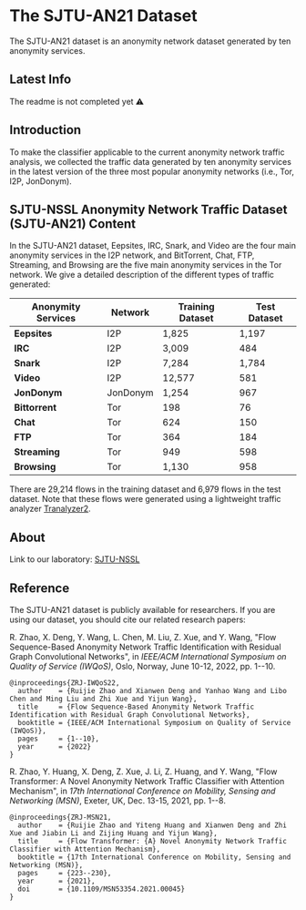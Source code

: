 # The SJTU-AN21 Dataset
The SJTU-AN21 dataset is an anonymity network dataset generated by ten anonymity services.

## Latest Info 
The readme is not completed yet ⚠️

## Introduction
To make the classifier applicable to the current anonymity network traffic analysis, we collected the traffic data generated by ten anonymity services in the latest version of the three most popular anonymity networks (i.e., Tor, I2P, JonDonym).

## SJTU-NSSL Anonymity Network Traffic Dataset (SJTU-AN21) Content
In the SJTU-AN21 dataset, Eepsites, IRC, Snark, and Video are the four main anonymity services in the I2P network, and BitTorrent, Chat, FTP, Streaming, and Browsing are the five main anonymity services in the Tor network. We give a detailed description of the different types of traffic generated:

|Anonymity Services|Network|Training Dataset|Test Dataset|
|--|--|--|--|
| **Eepsites** |I2P|1,825|1,197|
| **IRC** |I2P|3,009|484|
| **Snark** |I2P|7,284|1,784|
| **Video** |I2P|12,577|581|
| **JonDonym** |JonDonym|1,254|967|
| **Bittorrent** |Tor|198|76|
| **Chat** |Tor|624|150|
| **FTP** |Tor|364|184|
| **Streaming** |Tor|949|598|
| **Browsing** |Tor|1,130|958|

There are 29,214 flows in the training dataset and 6,979 flows in the test dataset. Note that these flows were generated using a lightweight traffic analyzer [Tranalyzer2](https://tranalyzer.com).

## About
Link to our laboratory: [SJTU-NSSL](https://github.com/NSSL-SJTU "SJTU-NSSL")

## Reference

The SJTU-AN21 dataset is publicly available for researchers. If you are using our dataset, you should cite our related research papers:

R. Zhao, X. Deng, Y. Wang, L. Chen, M. Liu, Z. Xue, and Y. Wang, "Flow Sequence-Based Anonymity Network Traffic Identification with Residual Graph Convolutional Networks", in *IEEE/ACM International Symposium on Quality of Service (IWQoS)*, Oslo, Norway, June 10-12, 2022, pp. 1--10.

```
@inproceedings{ZRJ-IWQoS22,
  author    = {Ruijie Zhao and Xianwen Deng and Yanhao Wang and Libo Chen and Ming Liu and Zhi Xue and Yijun Wang},
  title     = {Flow Sequence-Based Anonymity Network Traffic Identification with Residual Graph Convolutional Networks},
  booktitle = {IEEE/ACM International Symposium on Quality of Service (IWQoS)},
  pages     = {1--10},
  year      = {2022}
}
```


R. Zhao, Y. Huang, X. Deng, Z. Xue, J. Li, Z. Huang, and Y. Wang, "Flow Transformer: A Novel Anonymity Network Traffic Classifier with Attention Mechanism", in *17th International Conference on Mobility, Sensing and Networking (MSN)*, Exeter, UK, Dec. 13-15, 2021, pp. 1--8.

```
@inproceedings{ZRJ-MSN21,
  author    = {Ruijie Zhao and Yiteng Huang and Xianwen Deng and Zhi Xue and Jiabin Li and Zijing Huang and Yijun Wang},
  title     = {Flow Transformer: {A} Novel Anonymity Network Traffic Classifier with Attention Mechanism},
  booktitle = {17th International Conference on Mobility, Sensing and Networking (MSN)},
  pages     = {223--230},
  year      = {2021},
  doi       = {10.1109/MSN53354.2021.00045}
}
```

